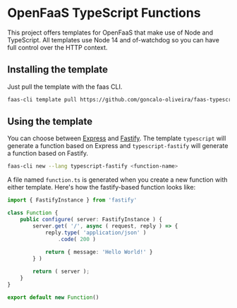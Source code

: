 # OpenFaaS TypeScript Functions

This project offers templates for OpenFaaS that make use of Node and TypeScript. All templates use Node 14 and of-watchdog so you can have full control over the HTTP context.

## Installing the template

Just pull the template with the faas CLI.

```bash
faas-cli template pull https://github.com/goncalo-oliveira/faas-typescript-template
```

## Using the template

You can choose between [Express](https://expressjs.com/) and [Fastify](https://www.fastify.io/). The template `typescript` will generate a function based on Express and `typescript-fastify` will generate a function based on Fastify.

```bash
faas-cli new --lang typescript-fastify <function-name>
```

A file named `function.ts` is generated when you create a new function with either template. Here's how the fastify-based function looks like:

``` typescript
import { FastifyInstance } from 'fastify'

class Function {
    public configure( server: FastifyInstance ) {
        server.get( '/', async ( request, reply ) => {
            reply.type( 'application/json' )
                .code( 200 )
      
            return { message: 'Hello World!' }
        } )

        return ( server );
    }
}

export default new Function()
```
